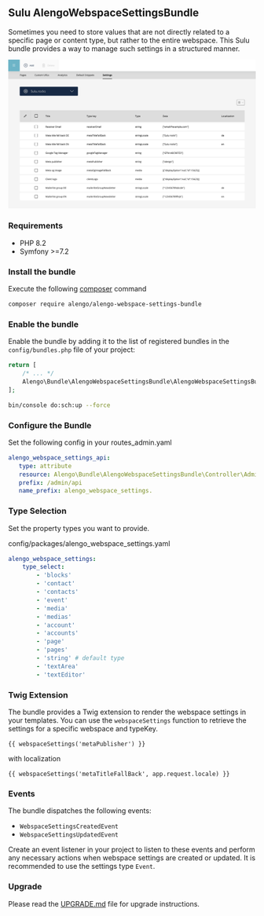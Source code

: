 ## Sulu AlengoWebspaceSettingsBundle
Sometimes you need to store values that are not directly related to a specific page or content type, but rather to the entire webspace.
This Sulu bundle provides a way to manage such settings in a structured manner.

![Screenshot of Sulu AlengoWebspaceSettingsBundle](sulu.png)

### Requirements

* PHP 8.2
* Symfony >=7.2

### Install the bundle

Execute the following [composer](https://getcomposer.org/) command

```bash
composer require alengo/alengo-webspace-settings-bundle
```

### Enable the bundle

Enable the bundle by adding it to the list of registered bundles in the `config/bundles.php` file of your project:

 ```php
 return [
     /* ... */
     Alengo\Bundle\AlengoWebspaceSettingsBundle\AlengoWebspaceSettingsBundle::class => ['all' => true],
 ];
 ```

```bash
bin/console do:sch:up --force
```

### Configure the Bundle

Set the following config in your routes_admin.yaml

 ```yaml
alengo_webspace_settings_api:
    type: attribute
    resource: Alengo\Bundle\AlengoWebspaceSettingsBundle\Controller\Admin\WebspaceSettingsController
    prefix: /admin/api
    name_prefix: alengo_webspace_settings.
 ```

### Type Selection

Set the property types you want to provide.

config/packages/alengo_webspace_settings.yaml

```yaml
alengo_webspace_settings:
    type_select:
        - 'blocks'
        - 'contact'
        - 'contacts'
        - 'event'
        - 'media'
        - 'medias'
        - 'account'
        - 'accounts'
        - 'page'
        - 'pages'
        - 'string' # default type
        - 'textArea'
        - 'textEditor'
```

### Twig Extension
The bundle provides a Twig extension to render the webspace settings in your templates.
You can use the `webspaceSettings` function to retrieve the settings for a specific webspace and typeKey.

```twig
{{ webspaceSettings('metaPublisher') }}
```
with localization

```twig
{{ webspaceSettings('metaTitleFallBack', app.request.locale) }}
```

### Events
The bundle dispatches the following events:
- `WebspaceSettingsCreatedEvent`
- `WebspaceSettingsUpdatedEvent`

Create an event listener in your project to listen to these events and perform any necessary actions when webspace settings are created or updated.
It is recommended to use the settings type `Event`.

### Upgrade
Please read the [UPGRADE.md](UPGRADE.md) file for upgrade instructions.